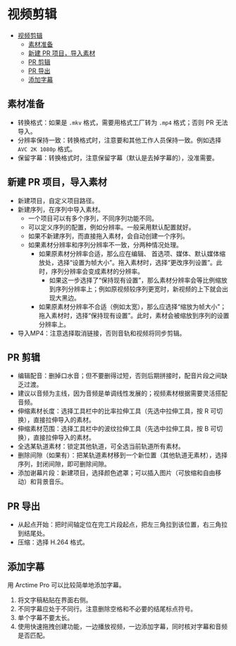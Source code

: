 # 视频剪辑

- [视频剪辑](#视频剪辑)
  - [素材准备](#素材准备)
  - [新建 PR 项目，导入素材](#新建-pr-项目导入素材)
  - [PR 剪辑](#pr-剪辑)
  - [PR 导出](#pr-导出)
  - [添加字幕](#添加字幕)

## 素材准备

- 转换格式：如果是 `.mkv` 格式，需要用格式工厂转为 `.mp4` 格式；否则 PR 无法导入。
- 分辨率保持一致：转换格式时，注意要和其他工作人员保持一致。例如选择 `AVC 2K 1080p` 格式。
- 保留字幕：转换格式时，注意保留字幕（默认是去掉字幕的），没准需要。

## 新建 PR 项目，导入素材

- 新建项目，自定义项目路径。
- 新建序列，在序列中导入素材。
  - 一个项目可以有多个序列，不同序列功能不同。
  - 可以定义序列的配置，例如分辨率。一般采用默认配置就好。
  - 如果不新建序列，而直接拖入素材，会自动创建一个序列。
  - 如果素材分辨率和序列分辨率不一致，分两种情况处理。
    - 如果原素材分辨率合适，那么应在编辑、 首选项、媒体、默认媒体缩放处，选择“设置为帧大小”。拖入素材时，选择“更改序列设置”。此时，序列分辨率会变成素材的分辨率。
      - 如果这一步选择了“保持现有设置”，那么素材分辨率会等比例缩放到序列分辨率上；例如原视频较序列更宽时，新视频的上下就会出现大黑边。
    - 如果原素材分辨率不合适（例如太宽），那么应选择“缩放为帧大小”；拖入素材时，选择“保持现有设置”。此时，素材会被缩放到序列的设置分辨率上。
- 导入MP4：注意选择取消链接，否则音轨和视频将同步剪辑。

## PR 剪辑

- 编辑配音：删掉口水音；但不要删得过短，否则后期拼接时，配音片段之间缺乏过渡。
- 建议以音频为主线，因为音频是单调线性发展的；视频素材根据需要灵活搭配音频。
- 伸缩素材长度：选择工具栏中的比率拉伸工具（先选中拉伸工具，按 R 可切换），直接拉伸导入的素材。
- 伸缩素材范围：选择工具栏中的波纹拉伸工具（先选中拉伸工具，按 B 可切换），直接拉伸导入的素材。
- 全选某轨道素材：锁定其他轨道，可全选当前轨道所有素材。
- 删除间隙（如果有）：把某轨道素材移到一个新位置（其他轨道无素材），选择序列，封闭间隙，即可删除间隙。
- 添加谢幕片段：新建项目，选择颜色遮罩；可以插入图片（可放缩和自由移动）和背景音乐。

## PR 导出

- 从起点开始：把时间轴定位在完工片段起点，把左三角拉到该位置，右三角拉到结尾处。
- 压缩：选择 H.264 格式。

## 添加字幕

用 Arctime Pro 可以比较简单地添加字幕。

1. 将文字稿粘贴在界面右侧。
2. 不同字幕应处于不同行。注意删除空格和不必要的结尾标点符号。
3. 单个字幕不要太长。
4. 使用快速拖拽创建功能，一边播放视频，一边添加字幕，同时核对字幕和音频是否匹配。
